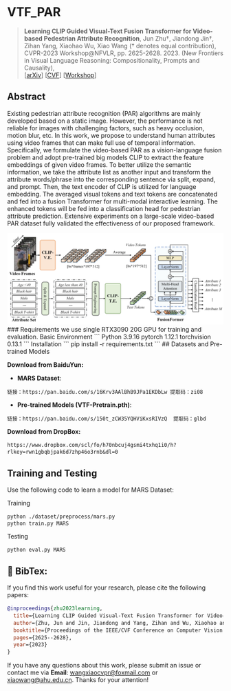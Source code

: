 

# VTF_PAR
> **Learning CLIP Guided Visual-Text Fusion Transformer for Video-based Pedestrian Attribute Recognition**, Jun Zhu†, Jiandong Jin†, Zihan Yang, Xiaohao Wu, Xiao Wang († denotes equal contribution), CVPR-2023 Workshop@NFVLR, pp. 2625-2628. 2023. (New Frontiers in Visual Language Reasoning: Compositionality, Prompts and Causality),  
[[arXiv](https://arxiv.org/abs/2304.10091)]
[[CVF](https://openaccess.thecvf.com/content/CVPR2023W/NFVLR/papers/Zhu_Learning_CLIP_Guided_Visual-Text_Fusion_Transformer_for_Video-Based_Pedestrian_Attribute_CVPRW_2023_paper.pdf)] 
[[Workshop](https://nfvlr-workshop.github.io/)] 


## Abstract 
Existing pedestrian attribute recognition (PAR) algorithms are mainly developed based on a static image. However, the performance is not reliable for images with challenging factors, such as heavy occlusion, motion blur, etc. In this work, we propose to understand human attributes using video frames that can make full use of temporal information. Specifically, we formulate the video-based PAR as a vision-language fusion problem and adopt pre-trained big models CLIP to extract the feature embeddings of given video frames. To better utilize the semantic information, we take the attribute list as another input and transform the attribute words/phrase into the corresponding sentence via split, expand, and prompt. Then, the text encoder of CLIP is utilized for language embedding. The averaged visual tokens and text tokens are concatenated and fed into a fusion Transformer for multi-modal interactive learning. The enhanced tokens will be fed into a classification head for pedestrian attribute prediction. Extensive experiments on a large-scale video-based PAR dataset fully validated the effectiveness of our proposed framework. 

<img src="https://github.com/Event-AHU/VTF_PAR/blob/main/figures/frameworkV4.jpg" width="800">
### Requirements
we use single RTX3090 20G GPU for training and evaluation. 
Basic Environment
```
Python 3.9.16
pytorch 1.12.1
torchvision 0.13.1
```
Installation
```
pip install -r requirements.txt
```
## Datasets and Pre-trained Models 

**Download from BaiduYun:**

* **MARS Dataset**:
```
链接：https://pan.baidu.com/s/16Krv3AAlBhB9JPa1EKDbLw 提取码：zi08
```

* **Pre-trained Models (VTF-Pretrain.pth)**:
```
链接：https://pan.baidu.com/s/150t_zCW35YQHViKxsRIVzQ  提取码：glbd
```

**Download from DropBox:**
```
https://www.dropbox.com/scl/fo/h70nbcuj4gsmi4txhq1i0/h?rlkey=rwn1gbqbjpak6d7zhp46o3rnb&dl=0
``` 




## Training and Testing 
Use the following code to learn a model for MARS Dataset:

Training
```
python ./dataset/preprocess/mars.py
python train.py MARS
```
Testing
```
python eval.py MARS
```
## :page_with_curl: BibTex: 
If you find this work useful for your research, please cite the following papers: 

```bibtex
@inproceedings{zhu2023learning,
  title={Learning CLIP Guided Visual-Text Fusion Transformer for Video-based Pedestrian Attribute Recognition},
  author={Zhu, Jun and Jin, Jiandong and Yang, Zihan and Wu, Xiaohao and Wang, Xiao},
  booktitle={Proceedings of the IEEE/CVF Conference on Computer Vision and Pattern Recognition},
  pages={2625--2628},
  year={2023}
}
```

If you have any questions about this work, please submit an issue or contact me via **Email**: wangxiaocvpr@foxmail.com or xiaowang@ahu.edu.cn. Thanks for your attention! 




